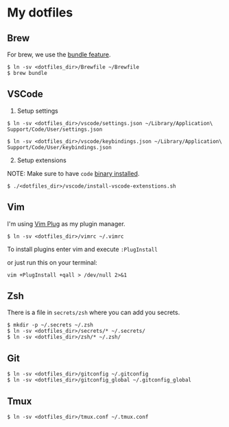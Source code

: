 # My dotfiles

## Brew
For brew, we use the [bundle feature](https://docs.brew.sh/Manpage#bundle-subcommand).
```shell
$ ln -sv <dotfiles_dir>/Brewfile ~/Brewfile
$ brew bundle
```
## VSCode
1. Setup settings
```shell
$ ln -sv <dotfiles_dir>/vscode/settings.json ~/Library/Application\ Support/Code/User/settings.json

$ ln -sv <dotfiles_dir>/vscode/keybindings.json ~/Library/Application\ Support/Code/User/keybindings.json
```
2. Setup extensions

NOTE: Make sure to have `code` [binary installed](https://code.visualstudio.com/docs/setup/mac#_launching-from-the-command-line).
```shell
$ ./<dotfiles_dir>/vscode/install-vscode-extenstions.sh
```
## Vim
I'm using [Vim Plug](https://github.com/junegunn/vim-plug) as my plugin manager.
```shell
$ ln -sv <dotfiles_dir>/vimrc ~/.vimrc
```
To install plugins enter vim and execute `:PlugInstall`

or just run this on your terminal:
```shel
vim +PlugInstall +qall > /dev/null 2>&1
```
## Zsh
There is a file in `secrets/zsh` where you can add you secrets.

```shell
$ mkdir -p ~/.secrets ~/.zsh
$ ln -sv <dotfiles_dir>/secrets/* ~/.secrets/
$ ln -sv <dotfiles_dir>/zsh/* ~/.zsh/
```
## Git
```shell
$ ln -sv <dotfiles_dir>/gitconfig ~/.gitconfig
$ ln -sv <dotfiles_dir>/gitconfig_global ~/.gitconfig_global
```
## Tmux
```shell
$ ln -sv <dotfiles_dir>/tmux.conf ~/.tmux.conf
```
